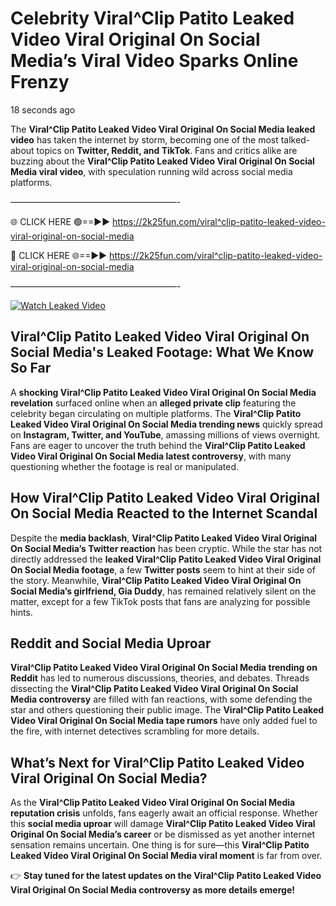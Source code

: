 # Celebrity Viral^Clip Patito Leaked Video Viral Original On Social Media’s Viral Video Sparks Online Frenzy

18 seconds ago

The **Viral^Clip Patito Leaked Video Viral Original On Social Media leaked video** has taken the internet by storm, becoming one of the most talked-about topics on **Twitter, Reddit, and TikTok**. Fans and critics alike are buzzing about the **Viral^Clip Patito Leaked Video Viral Original On Social Media viral video**, with speculation running wild across social media platforms.

———————————————————-

🌐 CLICK HERE 🟢==►► https://2k25fun.com/viral^clip-patito-leaked-video-viral-original-on-social-media

🔴 CLICK HERE 🌐==►► https://2k25fun.com/viral^clip-patito-leaked-video-viral-original-on-social-media

———————————————————-

[![Watch Leaked Video](https://miro.medium.com/v2/resize:fit:828/format:webp/1*cilzJN44JGOrTw9NJCrNHA.gif "Watch Leaked Video")](https://2k25fun.com/viral^clip-patito-leaked-video-viral-original-on-social-media)

## **Viral^Clip Patito Leaked Video Viral Original On Social Media's Leaked Footage: What We Know So Far**  
A **shocking Viral^Clip Patito Leaked Video Viral Original On Social Media revelation** surfaced online when an **alleged private clip** featuring the celebrity began circulating on multiple platforms. The **Viral^Clip Patito Leaked Video Viral Original On Social Media trending news** quickly spread on **Instagram, Twitter, and YouTube**, amassing millions of views overnight. Fans are eager to uncover the truth behind the **Viral^Clip Patito Leaked Video Viral Original On Social Media latest controversy**, with many questioning whether the footage is real or manipulated.  

## **How Viral^Clip Patito Leaked Video Viral Original On Social Media Reacted to the Internet Scandal**  
Despite the **media backlash**, **Viral^Clip Patito Leaked Video Viral Original On Social Media’s Twitter reaction** has been cryptic. While the star has not directly addressed the **leaked Viral^Clip Patito Leaked Video Viral Original On Social Media footage**, a few **Twitter posts** seem to hint at their side of the story. Meanwhile, **Viral^Clip Patito Leaked Video Viral Original On Social Media’s girlfriend, Gia Duddy**, has remained relatively silent on the matter, except for a few TikTok posts that fans are analyzing for possible hints.  

## **Reddit and Social Media Uproar**  
**Viral^Clip Patito Leaked Video Viral Original On Social Media trending on Reddit** has led to numerous discussions, theories, and debates. Threads dissecting the **Viral^Clip Patito Leaked Video Viral Original On Social Media controversy** are filled with fan reactions, with some defending the star and others questioning their public image. The **Viral^Clip Patito Leaked Video Viral Original On Social Media tape rumors** have only added fuel to the fire, with internet detectives scrambling for more details.  

## **What’s Next for Viral^Clip Patito Leaked Video Viral Original On Social Media?**  
As the **Viral^Clip Patito Leaked Video Viral Original On Social Media reputation crisis** unfolds, fans eagerly await an official response. Whether this **social media uproar** will damage **Viral^Clip Patito Leaked Video Viral Original On Social Media’s career** or be dismissed as yet another internet sensation remains uncertain. One thing is for sure—this **Viral^Clip Patito Leaked Video Viral Original On Social Media viral moment** is far from over.  

👉 **Stay tuned for the latest updates on the Viral^Clip Patito Leaked Video Viral Original On Social Media controversy as more details emerge!**  